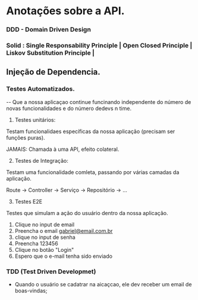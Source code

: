 # Anotações sobre a API.

### DDD - Domain Driven Design
### Solid : Single Responsability Principle | Open Closed Principle | Liskov Substitution Principle |


## Injeção de Dependencia.


### Testes Automatizados.
-- Que a nossa aplicaçao continue funcinando independente do número de novas funcionalidades e do número dedevs n time.

1. Testes unitários:

Testam funcionalidaes específicas da nossa aplicação (precisam ser funções puras).

JAMAIS: Chamada à uma API, efeito colateral.

2. Testes de Integração:

Testam uma funcionalidade comleta, passando por várias camadas da aplicação.

Route -> Controller -> Serviço -> Repositório -> ...

3. Testes E2E

Testes que simulam a ação do usuário dentro da nossa aplicação.

1. Clique no input de email
2. Preencha o email gabriel@email.com.br
3. clique no input de senha
4. Preencha 123456
5. Clique no botão "Login"
6. Espero que o e-mail tenha sido enviado

### TDD (Test Driven Developmet)
- Quando o usuário se cadatrar na aicaçcao, ele dev receber um email de boas-vindas;
